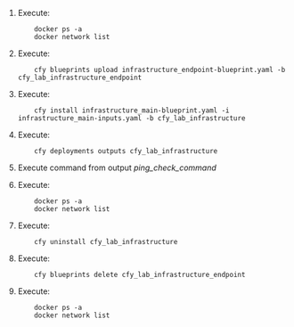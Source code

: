 1. Execute:

    ```
        docker ps -a
        docker network list
    ```

2. Execute:
    ```
        cfy blueprints upload infrastructure_endpoint-blueprint.yaml -b cfy_lab_infrastructure_endpoint
    ```

3. Execute:
    ```
        cfy install infrastructure_main-blueprint.yaml -i infrastructure_main-inputs.yaml -b cfy_lab_infrastructure
    ```
    
4. Execute:

    ```
        cfy deployments outputs cfy_lab_infrastructure
    ```

5. Execute command from output *ping_check_command* 

6. Execute:
    ```
        docker ps -a
        docker network list
    ```
    
7. Execute:     
    ```
        cfy uninstall cfy_lab_infrastructure
    ```

8. Execute:     
    ```
        cfy blueprints delete cfy_lab_infrastructure_endpoint
    ``` 
    
9. Execute:
    ```
        docker ps -a
        docker network list
    ```
